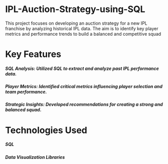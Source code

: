 # IPL-Auction-Strategy-using-SQL
This project focuses on developing an auction strategy for a new IPL franchise by analyzing historical IPL data. The aim is to identify key player metrics and performance trends to build a balanced and competitive squad
# Key Features
##### SQL Analysis: Utilized SQL to extract and analyze past IPL performance data.
##### Player Metrics: Identified critical metrics influencing player selection and team performance.
##### Strategic Insights: Developed recommendations for creating a strong and balanced squad.
# Technologies Used
##### SQL
##### Data Visualization Libraries

